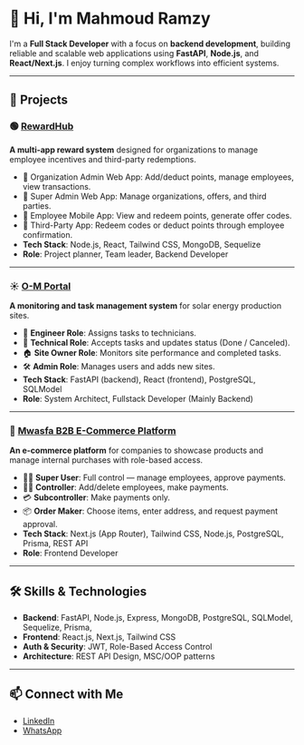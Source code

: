 # 👋 Hi, I'm Mahmoud Ramzy

I'm a **Full Stack Developer** with a focus on **backend development**, building reliable and scalable web applications using **FastAPI**, **Node.js**, and **React/Next.js**. I enjoy turning complex workflows into efficient systems.

---

## 🚀 Projects

### 🟢 [RewardHub](https://www.youtube.com/watch?v=ShUvM0AYVPI&t=4s)
**A multi-app reward system** designed for organizations to manage employee incentives and third-party redemptions.

- 🔹 Organization Admin Web App: Add/deduct points, manage employees, view transactions.
- 🔹 Super Admin Web App: Manage organizations, offers, and third parties.
- 🔹 Employee Mobile App: View and redeem points, generate offer codes.
- 🔹 Third-Party App: Redeem codes or deduct points through employee confirmation.
- **Tech Stack**: Node.js, React, Tailwind CSS, MongoDB, Sequelize
- **Role**: Project planner, Team leader, Backend Developer

---

### ☀️ [O-M Portal](#)
**A monitoring and task management system** for solar energy production sites.

- 👷 **Engineer Role**: Assigns tasks to technicians.
- 🧰 **Technical Role**: Accepts tasks and updates status (Done / Canceled).
- 🏠 **Site Owner Role**: Monitors site performance and completed tasks.
- 🛠️ **Admin Role**: Manages users and adds new sites.
- **Tech Stack**: FastAPI (backend), React (frontend), PostgreSQL, SQLModel
- **Role**: System Architect, Fullstack Developer (Mainly Backend)

---

### 🛒 [Mwasfa B2B E-Commerce Platform](#)
**An e-commerce platform** for companies to showcase products and manage internal purchases with role-based access.

- 🧑‍💼 **Super User**: Full control — manage employees, approve payments.
- 👨‍🔧 **Controller**: Add/delete employees, make payments.
- 💳 **Subcontroller**: Make payments only.
- 📦 **Order Maker**: Choose items, enter address, and request payment approval.
- **Tech Stack**: Next.js (App Router), Tailwind CSS, Node.js, PostgreSQL, Prisma, REST API
- **Role**: Frontend Developer

---

## 🛠️ Skills & Technologies

- **Backend**: FastAPI, Node.js, Express, MongoDB, PostgreSQL, SQLModel, Sequelize, Prisma,
- **Frontend**: React.js, Next.js, Tailwind CSS
- **Auth & Security**: JWT, Role-Based Access Control
- **Architecture**: REST API Design, MSC/OOP patterns

---


## 📫 Connect with Me

- [LinkedIn](https://www.linkedin.com/in/mahmoud-ramzy-706770171/)
- [WhatsApp](https://wa.me/+201275474695/)
